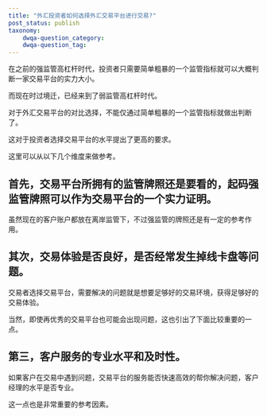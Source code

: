 ```yaml
---
title: "外汇投资者如何选择外汇交易平台进行交易?"
post_status: publish
taxonomy:
    dwqa-question_category:
    dwqa-question_tag:
---
```


在之前的强监管高杠杆时代，投资者只需要简单粗暴的一个监管指标就可以大概判断一家交易平台的实力大小。

而现在时过境迁，已经来到了弱监管高杠杆时代。

对于外汇交易平台的对比选择，不能仅通过简单粗暴的一个监管指标就做出判断了。

这对于投资者选择交易平台的水平提出了更高的要求。

这里可以从以下几个维度来做参考。

## **首先，交易平台所拥有的监管牌照还是要看的，起码强监管牌照可以作为交易平台的一个实力证明。**

虽然现在的客户账户都放在离岸监管下，不过强监管的牌照还是有一定的参考作用。

## **其次，交易体验是否良好，是否经常发生掉线卡盘等问题。**

交易者选择交易平台，需要解决的问题就是想要足够好的交易环境，获得足够好的交易体验。

当然，即使再优秀的交易平台也可能会出现问题，这也引出了下面比较重要的一点。

## **第三，客户服务的专业水平和及时性。**

如果客户在交易中遇到问题，交易平台的服务能否快速高效的帮你解决问题，客户经理的水平是否专业。

这一点也是非常重要的参考因素。

